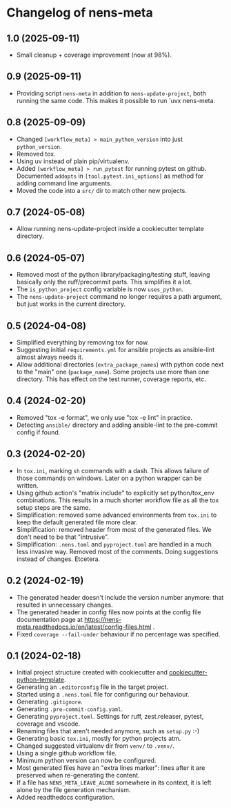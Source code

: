 # Changelog of nens-meta


## 1.0 (2025-09-11)


- Small cleanup + coverage improvement (now at 98%).


## 0.9 (2025-09-11)


- Providing script `nens-meta` in addition to `nens-update-project`, both running the same code. This makes it possible to run `uvx nens-meta.


## 0.8 (2025-09-09)


- Changed `[workflow_meta] > main_python_version` into just `python_version`.
- Removed tox.
- Using uv instead of plain pip/virtualenv.
- Added `[workflow_meta] > run_pytest` for running pytest on github. Documented `addopts` in `[tool.pytest.ini_options]` as method for adding command line arguments.
- Moved the code into a `src/` dir to match other new projects.


## 0.7 (2024-05-08)


- Allow running nens-update-project inside a cookiecutter template directory.


## 0.6 (2024-05-07)


- Removed most of the python library/packaging/testing stuff, leaving basically only the ruff/precommit parts. This simplifies it a lot.
- The `is_python_project` config variable is now `uses_python`.
- The `nens-update-project` command no longer requires a path argument, but just works in the current directory.

## 0.5 (2024-04-08)

- Simplified everything by removing tox for now.
- Suggesting initial `requirements.yml` for ansible projects as ansible-lint almost always needs it.
- Allow additional directories (`extra_package_names`) with python code next to the "main" one (`package_name`). Some projects use more than one directory. This has effect on the test runner, coverage reports, etc.


## 0.4 (2024-02-20)


- Removed "tox -e format", we only use "tox -e lint" in practice.
- Detecting `ansible/` directory and adding ansible-lint to the pre-commit config if found.

## 0.3 (2024-02-20)

- In `tox.ini`, marking `sh` commands with a dash. This allows failure of those commands on windows. Later on a python wrapper can be written.
- Using github action's "matrix include" to explicitly set python/tox_env combinations. This results in a much shorter workflow file as all the tox setup steps are the same.
- Simplification: removed some advanced environments from `tox.ini` to keep the default generated file more clear.
- Simplification: removed header from most of the generated files. We don't need to be that "intrusive".
- Simplification: `.nens.toml` and `pyproject.toml` are handled in a much less invasive way. Removed most of the comments. Doing suggestions instead of changes. Etcetera.

## 0.2 (2024-02-19)


- The generated header doesn't include the version number anymore: that resulted in unnecessary changes.
- The generated header in config files now points at the config file documentation page at https://nens-meta.readthedocs.io/en/latest/config-files.html .
- Fixed `coverage --fail-under` behaviour if no percentage was specified.


## 0.1 (2024-02-18)

- Initial project structure created with cookiecutter and [cookiecutter-python-template](https://github.com/nens/cookiecutter-python-template).
- Generating an `.editorconfig` file in the target project.
- Started using a `.nens.toml` file for configuring our behaviour.
- Generating `.gitignore`.
- Generating `.pre-commit-config.yaml`.
- Generating `pyproject.toml`. Settings for ruff, zest.releaser, pytest, coverage and vscode.
- Renaming files that aren't needed anymore, such as `setup.py` :-)
- Generating basic `tox.ini`, mostly for python projects atm.
- Changed suggested virtualenv dir from `venv/` to `.venv/`.
- Using a single github workflow file.
- Minimum python version can now be configured.
- Most generated files have an "extra lines marker": lines after it are preserved when re-generating the content.
- If a file has `NENS_META_LEAVE_ALONE` somewhere in its context, it is left alone by the file generation mechanism.
- Added readthedocs configuration.
